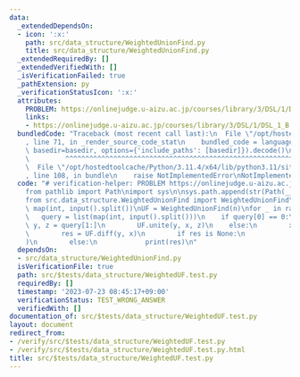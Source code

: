 ```yaml
---
data:
  _extendedDependsOn:
  - icon: ':x:'
    path: src/data_structure/WeightedUnionFind.py
    title: src/data_structure/WeightedUnionFind.py
  _extendedRequiredBy: []
  _extendedVerifiedWith: []
  _isVerificationFailed: true
  _pathExtension: py
  _verificationStatusIcon: ':x:'
  attributes:
    PROBLEM: https://onlinejudge.u-aizu.ac.jp/courses/library/3/DSL/1/DSL_1_B
    links:
    - https://onlinejudge.u-aizu.ac.jp/courses/library/3/DSL/1/DSL_1_B
  bundledCode: "Traceback (most recent call last):\n  File \"/opt/hostedtoolcache/Python/3.11.4/x64/lib/python3.11/site-packages/onlinejudge_verify/documentation/build.py\"\
    , line 71, in _render_source_code_stat\n    bundled_code = language.bundle(stat.path,\
    \ basedir=basedir, options={'include_paths': [basedir]}).decode()\n          \
    \         ^^^^^^^^^^^^^^^^^^^^^^^^^^^^^^^^^^^^^^^^^^^^^^^^^^^^^^^^^^^^^^^^^^^^^^^^^^^^^^^^^\n\
    \  File \"/opt/hostedtoolcache/Python/3.11.4/x64/lib/python3.11/site-packages/onlinejudge_verify/languages/python.py\"\
    , line 108, in bundle\n    raise NotImplementedError\nNotImplementedError\n"
  code: "# verification-helper: PROBLEM https://onlinejudge.u-aizu.ac.jp/courses/library/3/DSL/1/DSL_1_B\n\
    from pathlib import Path\nimport sys\n\nsys.path.append(str(Path(__file__).resolve().parent.parent.parent.parent))\n\
    from src.data_structure.WeightedUnionFind import WeightedUnionFind\n\n\nn, Q =\
    \ map(int, input().split())\nUF = WeightedUnionFind(n)\nfor _ in range(Q):\n \
    \   query = list(map(int, input().split()))\n    if query[0] == 0:\n        x,\
    \ y, z = query[1:]\n        UF.unite(y, x, z)\n    else:\n        x, y = query[1:]\n\
    \        res = UF.diff(y, x)\n        if res is None:\n            print(\"?\"\
    )\n        else:\n            print(res)\n"
  dependsOn:
  - src/data_structure/WeightedUnionFind.py
  isVerificationFile: true
  path: src/$tests/data_structure/WeightedUF.test.py
  requiredBy: []
  timestamp: '2023-07-23 08:45:17+09:00'
  verificationStatus: TEST_WRONG_ANSWER
  verifiedWith: []
documentation_of: src/$tests/data_structure/WeightedUF.test.py
layout: document
redirect_from:
- /verify/src/$tests/data_structure/WeightedUF.test.py
- /verify/src/$tests/data_structure/WeightedUF.test.py.html
title: src/$tests/data_structure/WeightedUF.test.py
---
```

